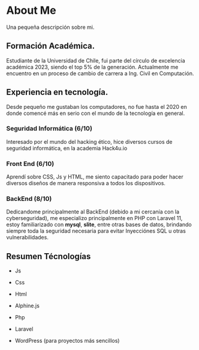 # About Me
Una pequeña descripción sobre mi.

## Formación Académica.
Estudiante de la Universidad de Chile, fui parte del círculo de excelencia académica 2023, siendo el top 5% de la generación.
Actualmente me encuentro en  un proceso de cambio de carrera a Ing. Civil en Computación.

## Experiencia en tecnología.
Desde pequeño me gustaban los computadores, no fue hasta el 2020 en donde comencé más en serio con  el mundo de la tecnología en general.

### Seguridad Informática (6/10)
Interesado por el mundo del hacking ético, hice diversos cursos de seguridad informática, en la academia Hack4u.io

### Front End (6/10)
Aprendí sobre CSS, Js y HTML, me siento capacitado para poder hacer diversos diseños de manera responsiva a todos los dispositivos.

### BackEnd (8/10)
Dedicandome principalmente al BackEnd (debido a mi cercanía con la cyberseguridad), me especializo principalmente en PHP con Laravel 11, estoy familiarizado con **mysql**, **slite**, entre otras bases de datos, brindando siempre toda la seguridad necesaria para evitar Inyecciónes SQL u otras vulnerabilidades.

## Resumen Técnologías
- Js
- Css
- Html
- Alphine.js
- Php
- Laravel

- WordPress (para proyectos más sencillos)

